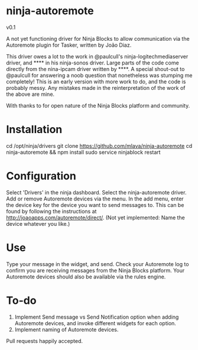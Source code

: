 ninja-autoremote
================

v0.1

A not yet functioning driver for Ninja Blocks to allow communication via the Autoremote plugin for Tasker, written by Jo&atilde;o Diaz.

This driver owes a lot to the work in @paulcull's ninja-logitechmediaserver driver, and **** in his ninja-sonos driver. Large parts of the code come directly from the nina-ipcam driver written by ****. A special shout-out to @paulcull for answering a noob question that nonetheless was stumping me completely!
This is an early version with more work to do, and the code is probably messy. Any mistakes made in the reinterpretation of the work of the above are mine.

With thanks to for open nature of the Ninja Blocks platform and community.


Installation
================

cd /opt/ninja/drivers
git clone https://github.com/mlava/ninja-autoremote
cd ninja-autoremote && npm install
sudo service ninjablock restart


Configuration
================

Select 'Drivers' in the ninja dashboard.
Select the ninja-autoremote driver.
Add or remove Autoremote devices via the menu.
In the add menu, enter the device key for the device you want to send messages to. This can be found by following the instructions at http://joaoapps.com/autoremote/direct/. (Not yet implemented: Name the device whatever you like.)


Use
================

Type your message in the widget, and send.
Check your Autoremote log to confirm you are receiving messages from the Ninja Blocks platform.
Your Autoremote devices should also be available via the rules engine.


To-do
================

1.	Implement Send message vs Send Notification option when adding Autoremote devices, and invoke different widgets for each option.
2.	Implement naming of Autoremote devices.


Pull requests happily accepted.